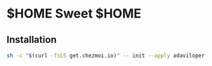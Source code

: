 # $HOME Sweet $HOME

## Installation

```sh
sh -c "$(curl -fsLS get.chezmoi.io)" -- init --apply adaviloper
```


